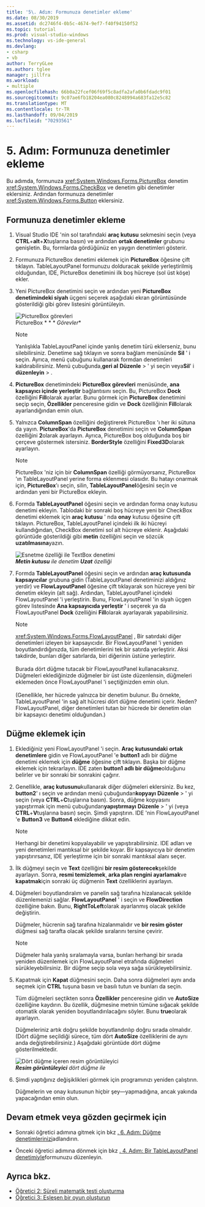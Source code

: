 ```yaml
---
title: '5\. Adım: Formunuza denetimler ekleme'
ms.date: 08/30/2019
ms.assetid: dc2746f4-0b5c-4674-9ef7-f40f94150f52
ms.topic: tutorial
ms.prod: visual-studio-windows
ms.technology: vs-ide-general
ms.devlang:
- csharp
- vb
author: TerryGLee
ms.author: tglee
manager: jillfra
ms.workload:
- multiple
ms.openlocfilehash: 66b0a22fcef06f69f5c8adfa2afa0b6fdadc9f01
ms.sourcegitcommit: 9c07ae6fb18204ea080c8248994a683fa12e5c82
ms.translationtype: MT
ms.contentlocale: tr-TR
ms.lasthandoff: 09/04/2019
ms.locfileid: "70293561"
---
```

# <a name="step-5-add-controls-to-your-form"></a>5\. Adım: Formunuza denetimler ekleme

Bu adımda, formunuza <xref:System.Windows.Forms.PictureBox> denetim <xref:System.Windows.Forms.CheckBox> ve denetim gibi denetimler eklersiniz. Ardından formunuza denetimler <xref:System.Windows.Forms.Button> eklersiniz.

## <a name="how-to-add-controls-to-your-form"></a>Formunuza denetimler ekleme

1. Visual Studio IDE 'nin sol tarafındaki **araç kutusu** sekmesini seçin (veya **CTRL**+**alt**+**X**tuşlarına basın) ve ardından **ortak denetimler** grubunu genişletin. Bu, formlarda gördüğünüz en yaygın denetimleri gösterir.

1. Formunuza PictureBox denetimi eklemek için **PictureBox** öğesine çift tıklayın. TableLayoutPanel formunuzu dolduracak şekilde yerleştirilmiş olduğundan, IDE, PictureBox denetimini ilk boş hücreye (sol üst köşe) ekler.

1. Yeni PictureBox denetimini seçin ve ardından yeni **PictureBox denetimindeki siyah** üçgeni seçerek aşağıdaki ekran görüntüsünde gösterildiği gibi görev listesini görüntüleyin.

    ![PictureBox görevleri](../ide/media/express_pictureboxtasks.png)<br/>PictureBox * * * *Görevler**

    > [!NOTE]
    > Yanlışlıkla TableLayoutPanel içinde yanlış denetim türü eklerseniz, bunu silebilirsiniz. Denetime sağ tıklayın ve sonra bağlam menüsünde **Sil** ' i seçin. Ayrıca, menü çubuğunu kullanarak formdan denetimleri kaldırabilirsiniz. Menü çubuğunda,**geri al** **Düzenle** > ' yi seçin veya**Sil**' i **düzenleyin** > .

1. **PictureBox** denetimindeki **PictureBox görevleri** menüsünde, **ana kapsayıcı içinde yerleştir** bağlantısını seçin. Bu, PictureBox **Dock** özelliğini **Fill**olarak ayarlar. Bunu görmek için **PictureBox** denetimini seçip seçin, **Özellikler** penceresine gidin ve **Dock** özelliğinin **Fill**olarak ayarlandığından emin olun.

1. Yalnızca **ColumnSpan** özelliğini değiştirerek PictureBox 'ı her iki sütuna da yayın. **PictureBox**'da **PictureBox** denetimini seçin ve **ColumnSpan** özelliğini **2**olarak ayarlayın. Ayrıca, PictureBox boş olduğunda boş bir çerçeve göstermek istersiniz. **BorderStyle** özelliğini **Fixed3D**olarak ayarlayın.

    > [!NOTE]
    > PictureBox 'niz için bir **ColumnSpan** özelliği görmüyorsanız, PictureBox 'ın TableLayoutPanel yerine forma eklenmesi olasıdır. Bu hatayı onarmak için, **PictureBox**'ı seçin, silin, **TableLayoutPanel**öğesini seçin ve ardından yeni bir PictureBox ekleyin.

1. Formda **TableLayoutPanel** öğesini seçin ve ardından forma onay kutusu denetimi ekleyin. Tablodaki bir sonraki boş hücreye yeni bir CheckBox denetimi eklemek için **araç kutusu** ' nda **onay** kutusu öğesine çift tıklayın. PictureBox, TableLayoutPanel içindeki ilk iki hücreyi kullandığından, CheckBox denetimi sol alt hücreye eklenir. Aşağıdaki görüntüde gösterildiği gibi **metin** özelliğini seçin ve sözcük **uzatılmasına**yazın.

    ![Esnetme özelliği ile TextBox denetimi](../ide/media/express_pictureviewercheckbox.png)<br/>***Metin kutusu*** *ile denetim* ***Uzat*** *özelliği*

1. Formda **TableLayoutPanel** öğesini seçin ve ardından **araç kutusunda** **kapsayıcılar** grubuna gidin (TableLayoutPanel denetiminizi aldığınız yerdir) ve **FlowLayoutPanel** öğesine çift tıklayarak son hücreye yeni bir denetim ekleyin (alt sağ). Ardından, TableLayoutPanel içindeki FlowLayoutPanel 'i yerleştirin. Bunu, FlowLayoutPanel 'in siyah üçgen görev listesinde **Ana kapsayıcıda yerleştir** ' i seçerek ya da FlowLayoutPanel **Dock** özelliğini **Fill**olarak ayarlayarak yapabilirsiniz.

    > [!NOTE]
    > <xref:System.Windows.Forms.FlowLayoutPanel> , Bir satırdaki diğer denetimleri izleyen bir kapsayıcıdır. Bir FlowLayoutPanel 'i yeniden boyutlandırdığınızda, tüm denetimlerini tek bir satırda yerleştirir. Aksi takdirde, bunları diğer satırlarda, biri diğerinin üstüne yerleştirir. <br/><br/>Burada dört düğme tutacak bir FlowLayoutPanel kullanacaksınız. Düğmeleri eklediğinizde düğmeler bir üst üste düzenlensin, düğmeleri eklemeden önce FlowLayoutPanel 'i seçtiğinizden emin olun. <br/><br/>(Genellikle, her hücrede yalnızca bir denetim bulunur. Bu örnekte, TableLayoutPanel 'in sağ alt hücresi dört düğme denetimi içerir. Neden?  FlowLayoutPanel, diğer denetimleri tutan bir hücrede bir denetim olan bir kapsayıcı denetimi olduğundan.)

## <a name="to-add-buttons"></a>Düğme eklemek için

1. Eklediğiniz yeni FlowLayoutPanel 'i seçin. **Araç kutusundaki** **ortak denetimlere** gidin ve FlowLayoutPanel 'e **button1** adlı bir düğme denetimi eklemek için **düğme** öğesine çift tıklayın. Başka bir düğme eklemek için tekrarlayın. IDE zaten **button1** **adlı bir düğme**olduğunu belirler ve bir sonraki bir sonrakini çağırır.

1. Genellikle, **araç kutusunu**kullanarak diğer düğmeleri eklersiniz. Bu kez, **button2**' ı seçin ve ardından menü çubuğundan**kopyayı** **Düzenle** > ' yi seçin (veya **CTRL**+**C**tuşlarına basın). Sonra, düğme kopyasını yapıştırmak için menü çubuğundan**yapıştırmayı** **Düzenle** > ' yi (veya **CTRL**+**V**tuşlarına basın) seçin. Şimdi yapıştırın. IDE 'nin FlowLayoutPanel 'e **Button3** ve **Button4** eklediğine dikkat edin.

    > [!NOTE]
    > Herhangi bir denetimi kopyalayabilir ve yapıştırabilirsiniz. IDE adları ve yeni denetimleri mantıksal bir şekilde koyar. Bir kapsayıcıya bir denetim yapıştırırsanız, IDE yerleştirme için bir sonraki mantıksal alanı seçer.

1. İlk düğmeyi seçin ve **Text** özelliğini **bir resim gösterecek**şekilde ayarlayın. Sonra, **resmi temizlemek**, **arka plan rengini ayarlamak**ve **kapatmak**için sonraki üç düğmenin **Text** özelliklerini ayarlayın.

1. Düğmeleri boyutlandıralım ve panelin sağ tarafına hizalanacak şekilde düzenlemenizi sağlar. **FlowLayoutPanel** ' i seçin ve **FlowDirection** özelliğine bakın. Bunu, **RightToLeft**olarak ayarlanmış olacak şekilde değiştirin.

   Düğmeler, hücrenin sağ tarafına hizalanmalıdır ve **bir resim göster** düğmesi sağ tarafta olacak şekilde sıralarını tersine çevirir.

    > [!NOTE]
    > Düğmeler hala yanlış sıralamayla varsa, bunları herhangi bir sırada yeniden düzenlemek için FlowLayoutPanel etrafında düğmeleri sürükleyebilirsiniz. Bir düğme seçip sola veya sağa sürükleyebilirsiniz.

1. Kapatmak için **Kapat** düğmesini seçin. Daha sonra düğmeleri aynı anda seçmek için **CTRL** tuşuna basın ve basılı tutun ve bunları da seçin.

   Tüm düğmeleri seçtikten sonra **Özellikler** penceresine gidin ve **AutoSize** özelliğine kaydırın. Bu özellik, düğmesine metnin tümüne sığacak şekilde otomatik olarak yeniden boyutlandırılacağını söyler. Bunu **true**olarak ayarlayın.

   Düğmeleriniz artık doğru şekilde boyutlandırılıp doğru sırada olmalıdır. (Dört düğme seçildiği sürece, tüm dört **AutoSize** özelliklerini de aynı anda değiştirebilirsiniz.) Aşağıdaki görüntüde dört düğme gösterilmektedir.

    ![Dört düğme içeren resim görüntüleyici](../ide/media/express_autosize.png)<br/>***Resim görüntüleyici*** *dört düğme ile*

1. Şimdi yaptığınız değişiklikleri görmek için programınızı yeniden çalıştırın.

   Düğmelerin ve onay kutusunun hiçbir şey&mdash;yapmadığına, ancak yakında yapacağından emin olun.

## <a name="to-continue-or-review"></a>Devam etmek veya gözden geçirmek için

* Sonraki öğretici adımına gitmek için bkz [. 6. Adım: Düğme denetimlerinizi](../ide/step-6-name-your-button-controls.md)adlandırın.

* Önceki öğretici adımına dönmek için bkz [. 4. Adım: Bir TableLayoutPanel denetimiyle](../ide/step-4-lay-out-your-form-with-a-tablelayoutpanel-control.md)formunuzu düzenleyin.

## <a name="see-also"></a>Ayrıca bkz.

* [Öğretici 2: Süreli matematik testi oluşturma](tutorial-2-create-a-timed-math-quiz.md)
* [Öğretici 3: Eşleşen bir oyun oluşturun](tutorial-3-create-a-matching-game.md)
